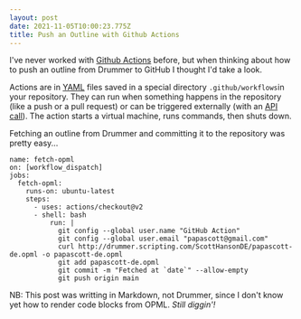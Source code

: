 ```yaml
---
layout: post
date: 2021-11-05T10:00:23.775Z
title: Push an Outline with Github Actions
---
```


I've never worked with <a href="https://github.com/features/actions">Github Actions</a> before, but when thinking about how to push an outline from Drummer to GitHub I thought I'd take a look.

Actions are in <a href="https://yaml.org/">YAML</a> files saved in a special directory `.github/workflows`in your repository. They can run when something happens in the repository (like a push or a pull request) or can be triggered externally (with an <a href="https://docs.github.com/en/rest/reference/actions#create-a-workflow-dispatch-event">API call</a>). The action starts a virtual machine, runs commands, then shuts down.

Fetching an outline from Drummer and committing it to the repository was pretty easy...

```
name: fetch-opml
on: [workflow_dispatch]
jobs:
  fetch-opml:
    runs-on: ubuntu-latest
    steps:
      - uses: actions/checkout@v2
      - shell: bash
          run: |
            git config --global user.name "GitHub Action"
            git config --global user.email "papascott@gmail.com"
            curl http://drummer.scripting.com/ScottHansonDE/papascott-de.opml -o papascott-de.opml
            git add papascott-de.opml
            git commit -m "Fetched at `date`" --allow-empty
            git push origin main
```

NB: This post was writting in Markdown, not Drummer, since I don't know yet how to render code blocks from OPML. _Still diggin'!_
